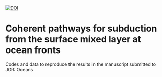 <a href="https://zenodo.org/badge/latestdoi/317653333"><img src="https://zenodo.org/badge/317653333.svg" alt="DOI"></a>

# Coherent pathways for subduction from the surface mixed layer at ocean fronts

Codes and data to reproduce the results in the manuscript submitted to JGR: Oceans
